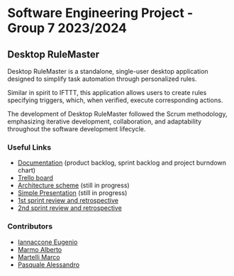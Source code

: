 # Software Engineering Project - Group 7 2023/2024

## Desktop RuleMaster
Desktop RuleMaster is a standalone, single-user desktop application designed to simplify task automation through personalized rules.

Similar in spirit to IFTTT, this application allows users to create rules specifying triggers, which, when verified, execute corresponding actions.

The development of Desktop RuleMaster followed the Scrum methodology, emphasizing iterative development, collaboration, and adaptability throughout the software development lifecycle.

### Useful Links
* [Documentation](https://docs.google.com/spreadsheets/d/1AWwvkHP9MLkHsJnANY1ke2JTtlTmhXVXgR7SjGWoGi4/edit?usp=sharing
) (product backlog, sprint backlog and project burndown chart)
* [Trello board](https://trello.com/invite/b/ybi2MTvL/ATTIf531e66d45c02f2ff227d02a499160b54BF49ACE/progetto-software-engineering)
* [Architecture scheme](./UML%20class%20Diagram.jpeg) (still in progress)
* [Simple Presentation](https://www.canva.com/design/DAF0mtBBecs/glO_mQ-2dD3y3q4zYCBm0g/edit?utm_content=DAF0mtBBecs&utm_campaign=designshare&utm_medium=link2&utm_source=sharebutton) (still in progress)
* [1st sprint review and retrospective](https://docs.google.com/document/d/1sxcKF2btXkr5yAJtk5ca-K8bEJkUK2iYYw-kcvKxfhU/edit?usp=sharing)
* [2nd sprint review and retrospective](https://docs.google.com/document/d/17iMXyen1Yn60ok5ck_RDtThG-RDzsl05RDGURZTpf_E/edit?usp=sharing)
### Contributors
- [Iannaccone Eugenio](https://github.com/Eugenio2001)
- [Marmo Alberto](https://github.com/berto2001)
- [Martelli Marco](https://github.com/Marcomart2109)
- [Pasquale Alessandro](https://github.com/AlessandroPasquale)

